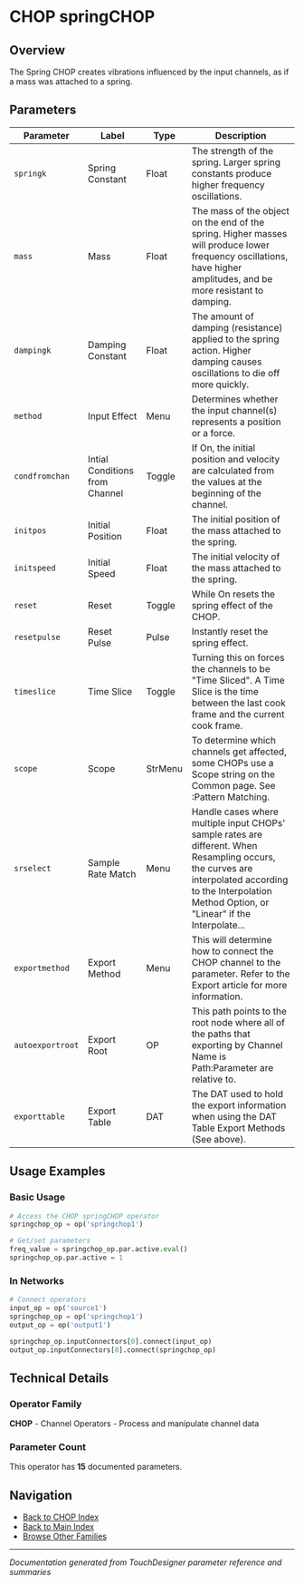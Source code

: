 # CHOP springCHOP

## Overview

The Spring CHOP creates vibrations influenced by the input channels, as if a mass was attached to a spring.

## Parameters

| Parameter | Label | Type | Description |
|-----------|-------|------|-------------|
| `springk` | Spring Constant | Float | The strength of the spring. Larger spring constants produce higher frequency oscillations. |
| `mass` | Mass | Float | The mass of the object on the end of the spring. Higher masses will produce lower frequency oscillations, have higher amplitudes, and be more resistant to damping. |
| `dampingk` | Damping Constant | Float | The amount of damping (resistance) applied to the spring action. Higher damping causes oscillations to die off more quickly. |
| `method` | Input Effect | Menu | Determines whether the input channel(s) represents a position or a force. |
| `condfromchan` | Intial Conditions from Channel | Toggle | If On, the initial position and velocity are calculated from the values at the beginning of the channel. |
| `initpos` | Initial Position | Float | The initial position of the mass attached to the spring. |
| `initspeed` | Initial Speed | Float | The initial velocity of the mass attached to the spring. |
| `reset` | Reset | Toggle | While On resets the spring effect of the CHOP. |
| `resetpulse` | Reset Pulse | Pulse | Instantly reset the spring effect. |
| `timeslice` | Time Slice | Toggle | Turning this on forces the channels to be "Time Sliced".  A Time Slice is the time between the last cook frame and the current cook frame. |
| `scope` | Scope | StrMenu | To determine which channels get affected, some CHOPs use a Scope string on the Common page. See :Pattern Matching. |
| `srselect` | Sample Rate Match | Menu | Handle cases where multiple input CHOPs' sample rates are different. When Resampling occurs, the curves are interpolated according to the Interpolation Method Option, or "Linear" if the Interpolate... |
| `exportmethod` | Export Method | Menu | This will determine how to connect the CHOP channel to the parameter. Refer to the Export article for more information. |
| `autoexportroot` | Export Root | OP | This path points to the root node where all of the paths that exporting by Channel Name is Path:Parameter are relative to. |
| `exporttable` | Export Table | DAT | The DAT used to hold the export information when using the DAT Table Export Methods (See above). |

## Usage Examples

### Basic Usage

```python
# Access the CHOP springCHOP operator
springchop_op = op('springchop1')

# Get/set parameters
freq_value = springchop_op.par.active.eval()
springchop_op.par.active = 1
```

### In Networks

```python
# Connect operators
input_op = op('source1')
springchop_op = op('springchop1')
output_op = op('output1')

springchop_op.inputConnectors[0].connect(input_op)
output_op.inputConnectors[0].connect(springchop_op)
```

## Technical Details

### Operator Family

**CHOP** - Channel Operators - Process and manipulate channel data

### Parameter Count

This operator has **15** documented parameters.

## Navigation

- [Back to CHOP Index](../CHOP/CHOP_INDEX.md)
- [Back to Main Index](../OPERATORS_INDEX.md)
- [Browse Other Families](../OPERATORS_INDEX.md#quick-navigation)

---
*Documentation generated from TouchDesigner parameter reference and summaries*
